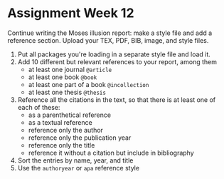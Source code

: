 # Assignment Week 12

Continue writing the Moses illusion report: make a style file and add a reference section. Upload your TEX, PDF, BIB, image, and style files.

1. Put all packages you're loading in a separate style file and load it.
2. Add 10 different but relevant references to your report, among them
   - at least one journal `@article`
   - at least one book `@book`
   - at least one part of a book `@incollection`
   - at least one thesis `@thesis`
3. Reference all the citations in the text, so that there is at least one of each of these:
   - as a parenthetical reference
   - as a textual reference
   - reference only the author
   - reference only the publication year
   - reference only the title
   - reference it without a citation but include in bibliography
4. Sort the entries by name, year, and title
5. Use the `authoryear` or `apa` reference style